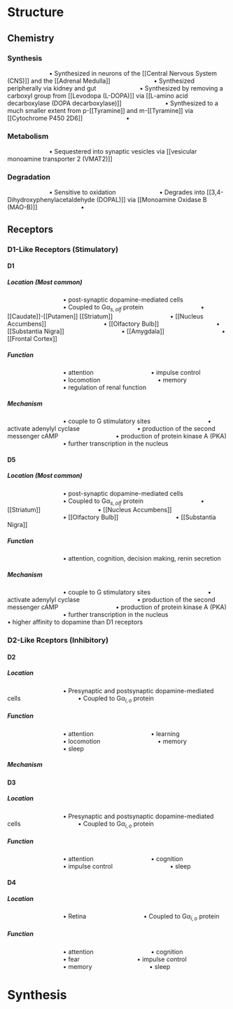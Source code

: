 # Structure
## Chemistry
### Synthesis
$\qquad$$\qquad$$\qquad$• Synthesized in neurons of the [[Central Nervous System (CNS)]] and the [[Adrenal Medulla]]
$\qquad$$\qquad$$\qquad$• Synthesized peripherally via kidney and gut
$\qquad$$\qquad$$\qquad$• Synthesized by removing a carboxyl group from [[Levodopa (L-DOPA)]] via [[L-amino acid decarboxylase (DOPA decarboxylase)]]
$\qquad$$\qquad$$\qquad$• Synthesized to a much smaller extent from p-[[Tyramine]] and m-[[Tyramine]] via [[Cytochrome P450 2D6]]
$\qquad$$\qquad$$\qquad$• 
### Metabolism
$\qquad$$\qquad$$\qquad$• Sequestered into synaptic vesicles via [[vesicular monoamine transporter 2 (VMAT2)]]

### Degradation
$\qquad$$\qquad$$\qquad$• Sensitive to oxidation
$\qquad$$\qquad$$\qquad$• Degrades into [[3,4-Dihydroxyphenylacetaldehyde (DOPAL)]] via [[Monoamine Oxidase B (MAO-B)]]
$\qquad$$\qquad$$\qquad$• 
## Receptors
### D1-Like Receptors (Stimulatory)

#### D1
##### Location (Most common)
$\qquad$$\qquad$$\qquad$$\qquad$• post-synaptic dopamine-mediated cells
$\qquad$$\qquad$$\qquad$$\qquad$• Coupled to Gα$_{s,olf}$ protein
$\qquad$$\qquad$$\qquad$$\qquad$• [[Caudate]]-[[Putamen]] [[Striatum]]
$\qquad$$\qquad$$\qquad$$\qquad$• [[Nucleus Accumbens]]
$\qquad$$\qquad$$\qquad$$\qquad$• [[Olfactory Bulb]]
$\qquad$$\qquad$$\qquad$$\qquad$• [[Substantia Nigra]]
$\qquad$$\qquad$$\qquad$$\qquad$• [[Amygdala]]
$\qquad$$\qquad$$\qquad$$\qquad$• [[Frontal Cortex]]
##### Function
$\qquad$$\qquad$$\qquad$$\qquad$• attention
$\qquad$$\qquad$$\qquad$$\qquad$• impulse control
$\qquad$$\qquad$$\qquad$$\qquad$• locomotion
$\qquad$$\qquad$$\qquad$$\qquad$• memory
$\qquad$$\qquad$$\qquad$$\qquad$• regulation of renal function
##### Mechanism
$\qquad$$\qquad$$\qquad$$\qquad$• couple to G stimulatory sites
$\qquad$$\qquad$$\qquad$$\qquad$• activate adenylyl cyclase
$\qquad$$\qquad$$\qquad$$\qquad$• production of the second messenger cAMP
$\qquad$$\qquad$$\qquad$$\qquad$• production of protein kinase A (PKA)
$\qquad$$\qquad$$\qquad$$\qquad$• further transcription in the nucleus
#### D5
##### Location (Most common)
$\qquad$$\qquad$$\qquad$$\qquad$• post-synaptic dopamine-mediated cells
$\qquad$$\qquad$$\qquad$$\qquad$• Coupled to Gα$_{s,olf}$ protein
$\qquad$$\qquad$$\qquad$$\qquad$• [[Striatum]]
$\qquad$$\qquad$$\qquad$$\qquad$• [[Nucleus Accumbens]]
$\qquad$$\qquad$$\qquad$$\qquad$• [[Olfactory Bulb]]
$\qquad$$\qquad$$\qquad$$\qquad$• [[Substantia Nigra]]
##### Function
$\qquad$$\qquad$$\qquad$$\qquad$• attention, cognition, decision making, renin secretion
##### Mechanism
$\qquad$$\qquad$$\qquad$$\qquad$• couple to G stimulatory sites
$\qquad$$\qquad$$\qquad$$\qquad$• activate adenylyl cyclase
$\qquad$$\qquad$$\qquad$$\qquad$• production of the second messenger cAMP
$\qquad$$\qquad$$\qquad$$\qquad$• production of protein kinase A (PKA)
$\qquad$$\qquad$$\qquad$$\qquad$• further transcription in the nucleus
$\qquad$$\qquad$$\qquad$$\qquad$• higher affinity to dopamine than D1 receptors
### D2-Like Rceptors (Inhibitory)
#### D2
##### Location
$\qquad$$\qquad$$\qquad$$\qquad$• Presynaptic and postsynaptic dopamine-mediated cells
$\qquad$$\qquad$$\qquad$$\qquad$• Coupled to Gα$_{i,o}$ protein
##### Function
$\qquad$$\qquad$$\qquad$$\qquad$• attention
$\qquad$$\qquad$$\qquad$$\qquad$• learning
$\qquad$$\qquad$$\qquad$$\qquad$• locomotion
$\qquad$$\qquad$$\qquad$$\qquad$• memory
$\qquad$$\qquad$$\qquad$$\qquad$• sleep
##### Mechanism

#### D3
##### Location
$\qquad$$\qquad$$\qquad$$\qquad$• Presynaptic and postsynaptic dopamine-mediated cells
$\qquad$$\qquad$$\qquad$$\qquad$• Coupled to Gα$_{i,o}$ protein
##### Function
$\qquad$$\qquad$$\qquad$$\qquad$• attention
$\qquad$$\qquad$$\qquad$$\qquad$• cognition
$\qquad$$\qquad$$\qquad$$\qquad$• impulse control
$\qquad$$\qquad$$\qquad$$\qquad$• sleep
#### D4
##### Location
$\qquad$$\qquad$$\qquad$$\qquad$• Retina
$\qquad$$\qquad$$\qquad$$\qquad$• Coupled to Gα$_{i,o}$ protein
##### Function
$\qquad$$\qquad$$\qquad$$\qquad$• attention
$\qquad$$\qquad$$\qquad$$\qquad$• cognition
$\qquad$$\qquad$$\qquad$$\qquad$• fear
$\qquad$$\qquad$$\qquad$$\qquad$• impulse control
$\qquad$$\qquad$$\qquad$$\qquad$• memory
$\qquad$$\qquad$$\qquad$$\qquad$• sleep


# Synthesis
